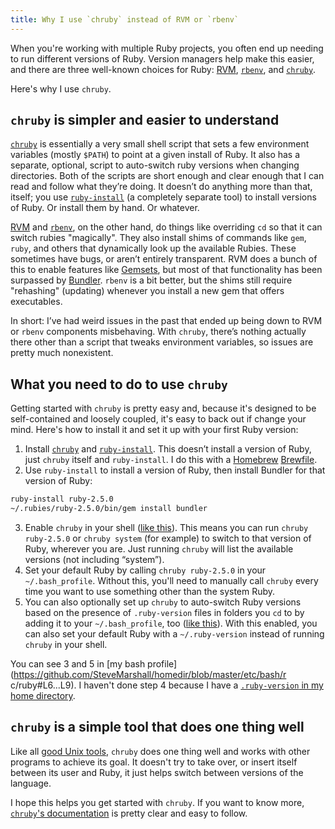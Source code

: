 ```yaml
---
title: Why I use `chruby` instead of RVM or `rbenv`
---
```


When you're working with multiple Ruby projects, you often end up
needing to run different versions of Ruby. Version managers help
make this easier, and there are three well-known choices for Ruby:
[RVM](https://github.com/rvm/rvm),
[`rbenv`](https://github.com/rbenv/rbenv), and
[`chruby`](https://github.com/postmodern/chruby).

Here's why I use `chruby`.

## `chruby` is simpler and easier to understand

[`chruby`](https://github.com/postmodern/chruby) is essentially a very
small shell script that sets a few environment variables (mostly
`$PATH`) to point at a given install of Ruby. It also has a separate,
optional, script to auto-switch ruby versions when changing
directories. Both of the scripts are short enough and clear enough that
I can read and follow what they’re doing. It doesn’t do anything more
than that, itself; you use
[`ruby-install`](https://github.com/postmodern/ruby-install) (a
completely separate tool) to install versions of Ruby. Or install them
by hand. Or whatever.

[RVM](https://github.com/rvm/rvm) and
[`rbenv`](https://github.com/rbenv/rbenv), on the other hand, do things
like overriding `cd` so that it can switch rubies "magically". They
also install shims of commands like `gem`, `ruby`, and others that
dynamically look up the available Rubies. These sometimes have bugs, or
aren’t entirely transparent. RVM does a bunch of this to enable
features like [Gemsets](https://rvm.io/gemsets), but most of that
functionality has been surpassed by [Bundler](https://bundler.io).
`rbenv` is a bit better, but the shims still require "rehashing"
(updating) whenever you install a new gem that offers executables.

In short: I’ve had weird issues in the past that ended up being down to
RVM or `rbenv` components misbehaving. With `chruby`, there’s nothing
actually there other than a script that tweaks environment variables,
so issues are pretty much nonexistent.

## What you need to do to use `chruby`

Getting started with `chruby` is pretty easy and, because it's designed
to be self-contained and loosely coupled, it's easy to back out if
change your mind. Here's how to install it and set it up with your first
Ruby version:

1. Install [`chruby`](https://github.com/postmodern/chruby) and
   [`ruby-install`](https://github.com/postmodern/ruby-install). This
   doesn’t install a version of Ruby, just `chruby` itself and
   `ruby-install`. I do this with a [Homebrew](https://brew.sh)
   [Brewfile](https://github.com/SteveMarshall/suit/blob/master/Brewfile#L5...L7).
2. Use `ruby-install` to install a version of Ruby, then install
   Bundler for that version of Ruby:
```bash
ruby-install ruby-2.5.0
~/.rubies/ruby-2.5.0/bin/gem install bundler
```
3. Enable `chruby` in your shell ([like
   this](https://github.com/postmodern/chruby#configuration)). This
   means you can run `chruby ruby-2.5.0` or `chruby system` (for
   example) to switch to that version of Ruby, wherever you are. Just
   running `chruby` will list the available versions (not including
   “system”).
4. Set your default Ruby by calling `chruby ruby-2.5.0` in your
   `~/.bash_profile`. Without this, you'll need to manually call
   `chruby` every time you want to use something other than the system
   Ruby.
5. You can also optionally set up `chruby` to auto-switch Ruby versions
   based on the presence of `.ruby-version` files in folders you `cd` to
   by adding it to your `~/.bash_profile`, too ([like
   this](https://github.com/postmodern/chruby#auto-switching)). With
   this enabled, you can also set your default Ruby with a
   `~/.ruby-version` instead of running `chruby` in your shell.

You can see 3 and 5 in [my bash
profile](https://github.com/SteveMarshall/homedir/blob/master/etc/bash/r
c/ruby#L6...L9). I haven't done step 4 because I have a [`.ruby-version`
in my home directory](https://github.com/SteveMarshall/homedir/blob/master/.ruby-version).

## `chruby` is a simple tool that does one thing well

Like all [good Unix tools](https://en.wikipedia.org/wiki/Unix_philosophy),
`chruby` does one thing well and works with other programs to achieve
its goal. It doesn't try to take over, or insert itself between its
user and Ruby, it just helps switch between versions of the language.

I hope this helps you get started with `chruby`. If you want to know
more, [`chruby`'s documentation](https://github.com/postmodern/chruby)
is pretty clear and easy to follow.
